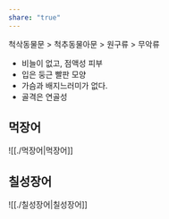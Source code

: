 ```yaml
---
share: "true"
---
```

척삭동물문 > 척추동물아문 > 원구류 > 무악류

- 비늘이 없고, 점액성 피부
- 입은 둥근 빨판 모양
- 가슴과 배지느러미가 없다.
- 골격은 연골성

## 먹장어

![[./먹장어|먹장어]]

## 칠성장어

![[./칠성장어|칠성장어]]